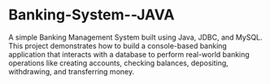# Banking-System--JAVA
A simple Banking Management System built using Java, JDBC, and MySQL. This project demonstrates how to build a console-based banking application that interacts with a database to perform real-world banking operations like creating accounts, checking balances, depositing, withdrawing, and transferring money.
